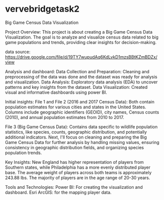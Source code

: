 # vervebridgetask2
Big Game Census Data Visualization

Project Overview:
This project is about creating a Big Game Census Data Visualization. The goal is to analyze and visualize census data related to big game populations and trends, providing clear insights for decision-making.

data source: https://drive.google.com/file/d/19TY7wupudAq6KdLvkD1mzsBBtKZmBDZx/view

Analysis and dashboard:
Data Collection and Preparation:
Cleaning and preprocessing of the data was done and the dataset was ready for analysis and visualization.
Data Analysis:
Exploratory data analysis (EDA) to uncover patterns and key insights from the dataset.
Data Visualization:
Created visual and informative dashboards using power BI.


Initial insights:
File 1 and File 2 (2016 and 2017 Census Data):
Both contain population estimates for various cities and states in the United States.
Columns include geographic identifiers (GEOID), city names, Census counts (2010), and annual population estimates from 2010 to 2017.

File 3 (Big Game Census Data):
Contains data specific to wildlife population statistics, like species, counts, geographic distribution, and potentially additional indicators.
Next, I'll focus on cleaning and preparing the Big Game Census Data for further analysis by handling missing values, ensuring consistency in geographic distribution fields, and organizing species population trends. ​​

Key Insights:
New England has higher representation of players from Southern states, while Philadelphia has a more evenly distributed player base.
The average weight of players across both teams is approximately 243.88 lbs.
The majority of players are in the age range of 20-30 years.

Tools and Technologies:
Power BI: For creating the visualization and dashboard.
Esri ArcGIS: for the mapping player data.

